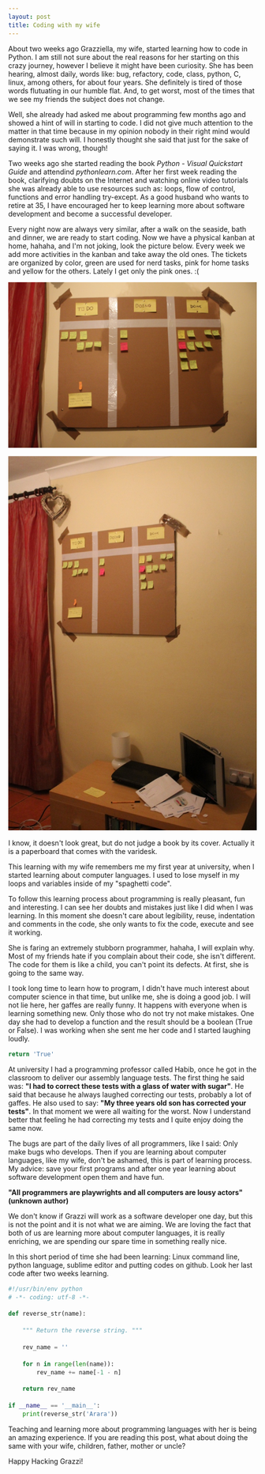 ```yaml
---
layout: post
title: Coding with my wife
---
```


About two weeks ago Grazziella, my wife, started learning how to code in Python. I am still not sure about the real reasons for her starting on this crazy journey, however I believe it might have been curiosity. She has been hearing, almost daily, words like: bug, refactory, code, class, python, C, linux, among others, for about four years. She definitely is tired of those words flutuating in our humble flat. And, to get worst, most of the times that we see my friends the subject does not change.

<!-- more -->

Well, she already had asked me about programming few months ago and showed a hint of will in starting to code. I did not give much attention to the matter in that time because in my opinion nobody in their right mind would demonstrate such will. I honestly thought she said that just for the sake of saying it. I was wrong, though! 

Two weeks ago she started reading the book *Python - Visual Quickstart Guide* and attendind *pythonlearn.com*. After her first week reading the book, clarifying doubts on the Internet and watching online video tutorials she was already able to use resources such as: loops, flow of control, functions and error handling try-except. As a good husband who wants to retire at 35, I have encouraged her to keep learning more about software development and become a successful developer.

Every night now are always very similar, after a walk on the seaside, bath and dinner, we are ready to start coding. Now we have a physical kanban at home, hahaha, and I'm not joking, look the picture below. Every week we add more activities in the kanban and take away the old ones. The tickets are organized by color, green are used for nerd tasks, pink for home tasks and yellow for the others. Lately I get only the pink ones. :(

![](/public/img/kanban1.jpg)

![](/public/img/kanban2.jpg)

I know, it doesn't look great, but do not judge a book by its cover. Actually it is a paperboard that comes with the varidesk.

This learning with my wife remembers me my first year at university, when I started learning about computer languages. I used to lose myself in my loops and variables inside of my "spaghetti code".

To follow this learning process about programming is really pleasant, fun and interesting. I can see her doubts and mistakes just like I did when I was learning. In this moment she doesn't care about legibility, reuse, indentation and comments in the code, she only wants to fix the code, execute and see it working.

She is faring an extremely stubborn programmer, hahaha, I will explain why. Most of my friends hate if you complain about their code, she isn't different. The code for them is like a child, you can't point its defects. At first, she is going to the same way.

I took long time to learn how to program, I didn't have much interest about computer science in that time, but unlike me, she is doing a good job. I will not lie here, her gaffes are really funny. It happens with everyone when is learning something new. Only those who do not try not make mistakes. One day she had to develop a function and the result should be a boolean (True or False). I was working when she sent me her code and I started laughing loudly.


```python
return 'True'
```

At university I had a programming professor called Habib, once he got in the classroom to deliver our assembly language tests. The first thing he said was: **"I had to correct these tests with a glass of water with sugar"**. He said that because he always laughed correcting our tests, probably a lot of gaffes. He also used to say: **"My three years old son has corrected your tests"**.  In that moment we were all waiting for the worst. Now I understand better that feeling he had correcting my tests and I quite enjoy doing the same now. 

The bugs are part of the daily lives of all programmers, like I said: Only make bugs who develops. Then if you are learning about computer languages, like my wife, don't be ashamed, this is part of learning process. My advice: save your first programs and after one year learning about software development open them and have fun.

**"All programmers are playwrights and all computers are lousy actors" (unknown author)**

We don't know if Grazzi will work as a software developer one day, but this is not the point and it is not what we are aiming. We are loving the fact that both of us are learning more about computer languages, it is really enriching, we are spending our spare time in something really nice. 

In this short period of time she had been learning: Linux command line, python language, sublime editor and putting codes on github. Look her last code after two weeks learning.

```python
#!/usr/bin/env python
# -*- coding: utf-8 -*-

def reverse_str(name):

    """ Return the reverse string. """

    rev_name = ''

    for n in range(len(name)):
        rev_name += name[-1 - n] 

    return rev_name

if __name__ == '__main__':
    print(reverse_str('Arara'))
```

Teaching and learning more about programming languages with her is being an amazing experience. If you are reading this post, what about doing the same with your wife, children, father, mother or uncle?

Happy Hacking Grazzi!

